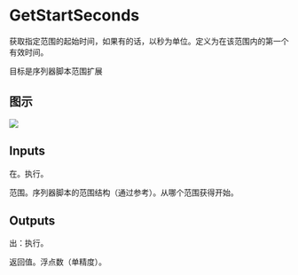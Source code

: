 # GetStartSeconds

获取指定范围的起始时间，如果有的话，以秒为单位。定义为在该范围内的第一个有效时间。

目标是序列器脚本范围扩展

## 图示

![]($-20221218-20544938.png)

## Inputs

在。执行。

范围。序列器脚本的范围结构（通过参考）。从哪个范围获得开始。  

## Outputs

出：执行。

返回值。浮点数（单精度）。
